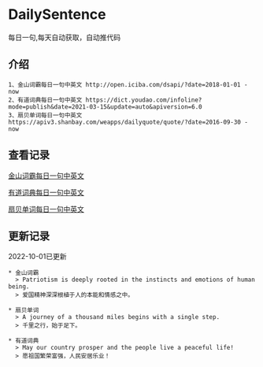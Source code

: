 # DailySentence

每日一句,每天自动获取，自动推代码

## 介绍

```
1、金山词霸每日一句中英文 http://open.iciba.com/dsapi/?date=2018-01-01 - now
2、有道词典每日一句中英文 https://dict.youdao.com/infoline?mode=publish&date=2021-03-15&update=auto&apiversion=6.0
3、扇贝单词每日一句中英文 https://apiv3.shanbay.com/weapps/dailyquote/quote/?date=2016-09-30 - now
```

## 查看记录

[金山词霸每日一句中英文](./data/iciba/)

[有道词典每日一句中英文](./data/youdao/)

[扇贝单词每日一句中英文](./data/shanbay/)

## 更新记录
2022-10-01已更新 
```
* 金山词霸
  > Patriotism is deeply rooted in the instincts and emotions of human being.
  > 爱国精神深深根植于人的本能和情感之中。

* 扇贝单词
  > A journey of a thousand miles begins with a single step.
  > 千里之行，始于足下。

* 有道词典
  > May our country prosper and the people live a peaceful life!
  > 愿祖国繁荣富强，人民安居乐业！

```
